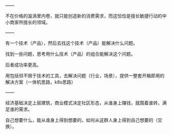 ——

不在价格的漩涡里内卷，就只能创造新的消费需求，而这恰恰是擅长敏捷行动的中小商家所擅长的领域。

——

有一个技术（产品），然后去找这个技术（产品）能解决什么问题。

找到一些问题，思考用什么技术（产品）的组合能解决这个问题。

后者成功率更高。

用包括但不限于技术的工具，去解决问题（行业，场景），提供一整套开箱即用的解决方案（一体机思路，k8s思路）

——

经济基础决定上层建筑，商业模式决定社区形态，从谁身上赚钱，就围着谁转，满足谁的需求。

自己想要什么，能从谁身上得到想要的，如何从这群人身上得到自己想要的（交换）。